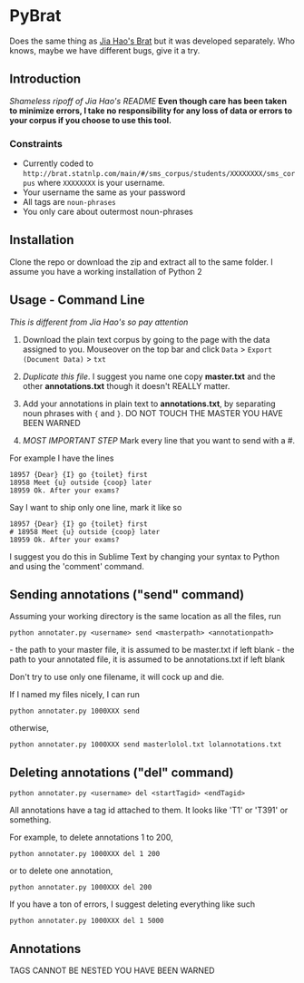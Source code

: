 # PyBrat 

Does the same thing as [Jia Hao's Brat](https://github.com/skewedlines/brat/) but it was developed separately. Who knows, maybe we have different bugs, give it a try.

## Introduction

*Shameless ripoff of Jia Hao's README*
**Even though care has been taken to minimize errors, I take no responsibility for any loss of data or errors to your corpus if you choose to use this tool.**

### Constraints 

- Currently coded to `http://brat.statnlp.com/main/#/sms_corpus/students/XXXXXXXX/sms_corpus` where `XXXXXXXX` is your username. 
- Your username the same as your password
- All tags are `noun-phrases`
- You only care about outermost noun-phrases

## Installation

Clone the repo or download the zip and extract all to the same folder.
I assume you have a working installation of Python 2

## Usage - Command Line

*This is different from Jia Hao's so pay attention*
1. Download the plain text corpus by going to the page with the data assigned to you. Mouseover on the top bar and click `Data` > `Export (Document Data)` > `txt`

2. *Duplicate this file*. I suggest you name one copy **master.txt** and the other **annotations.txt** though it doesn't REALLY matter.

3. Add your annotations in plain text to **annotations.txt**, by separating noun phrases with `{` and `}`. DO NOT TOUCH THE MASTER YOU HAVE BEEN WARNED

4. *MOST IMPORTANT STEP* Mark every line that you want to send with a #. 

For example I have the lines

```
18957 {Dear} {I} go {toilet} first
18958 Meet {u} outside {coop} later
18959 Ok. After your exams?
```

Say I want to ship only one line, mark it like so
```
18957 {Dear} {I} go {toilet} first
# 18958 Meet {u} outside {coop} later
18959 Ok. After your exams?
```

I suggest you do this in Sublime Text by changing your syntax to Python and using the 'comment' command.

Sending annotations ("send" command)
---

Assuming your working directory is the same location as all the files, run

```
python annotater.py <username> send <masterpath> <annotationpath>
```
*<masterpath>* - the path to your master file, it is assumed to be master.txt if left blank
*<annotationpath>* - the path to your annotated file, it is assumed to be annotations.txt if left blank

Don't try to use only one filename, it will cock up and die.

If I named my files nicely, I can run
```
python annotater.py 1000XXX send
```
otherwise,
```
python annotater.py 1000XXX send masterlolol.txt lolannotations.txt
```

Deleting annotations ("del" command)
---
```
python annotater.py <username> del <startTagid> <endTagid>
```
All annotations have a tag id attached to them. It looks like 'T1' or 'T391' or something. 

For example, to delete annotations 1 to 200,
```
python annotater.py 1000XXX del 1 200
```
or to delete one annotation,
```
python annotater.py 1000XXX del 200
```

If you have a ton of errors, I suggest deleting everything like such
```
python annotater.py 1000XXX del 1 5000
```


## Annotations

TAGS CANNOT BE NESTED YOU HAVE BEEN WARNED
